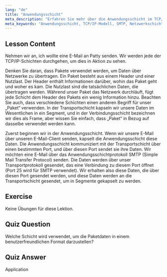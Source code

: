 ```yaml
---
lang: "de"
title: "Anwendungsschicht"
meta_description: "Erfahren Sie mehr über die Anwendungsschicht im TCP/IP-Modell, wie sie Daten für E-Mails (SMTP) verarbeitet und welche Rolle sie in der Netzwerkkommunikation spielt. Verstehen Sie Netzwerkschichten."
meta_keywords: "Anwendungsschicht, TCP/IP-Modell, SMTP, Netzwerkschichten, Linux-Netzwerk, Anfänger-Tutorial, Netzwerkkommunikation"
---
```


## Lesson Content

Nehmen wir an, ich wollte eine E-Mail an Patty senden. Wir werden jede der TCP/IP-Schichten durchgehen, um dies in Aktion zu sehen.

Denken Sie daran, dass Pakete verwendet werden, um Daten über Netzwerke zu übertragen. Ein Paket besteht aus einem Header und einer Nutzlast. Der Header enthält Informationen darüber, wohin das Paket geht und woher es kam. Die Nutzlast sind die tatsächlichen Daten, die übertragen werden. Während unser Paket das Netzwerk durchläuft, fügt jede Schicht dem Header des Pakets ein wenig Information hinzu. Beachten Sie auch, dass verschiedene Schichten einen anderen Begriff für unser „Paket“ verwenden. In der Transportschicht kapseln wir unsere Daten im Wesentlichen in ein Segment, und in der Verbindungsschicht bezeichnen wir dies als Frame, aber wissen Sie einfach, dass „Paket“ in Bezug auf dasselbe verwendet werden kann.

Zuerst beginnen wir in der Anwendungsschicht. Wenn wir unsere E-Mail über unseren E-Mail-Client senden, kapselt die Anwendungsschicht diese Daten. Die Anwendungsschicht kommuniziert mit der Transportschicht über einen bestimmten Port, und über diesen Port sendet sie ihre Daten. Wir möchten eine E-Mail über das Anwendungsschichtprotokoll SMTP (Simple Mail Transfer Protocol) senden. Die Daten werden über unser Transportprotokoll gesendet, das eine Verbindung zu diesem Port öffnet (Port 25 wird für SMTP verwendet). Wir erhalten also diese Daten, die über diesen Port gesendet werden, und diese Daten werden an die Transportschicht gesendet, um in Segmente gekapselt zu werden.

## Exercise

Keine Übungen für diese Lektion.

## Quiz Question

Welche Schicht wird verwendet, um die Paketdaten in einem benutzerfreundlichen Format darzustellen?

## Quiz Answer

Application
